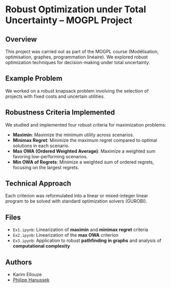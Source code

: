 # Robust Optimization under Total Uncertainty – MOGPL Project

## Overview

This project was carried out as part of the MOGPL course (Modélisation, optimisation, graphes, programmation linéaire). We explored robust optimization techniques for decision-making under total uncertainty.

## Example Problem

We worked on a robust knapsack problem involving the selection of projects with fixed costs and uncertain utilities.

## Robustness Criteria Implemented

We studied and implemented four robust criteria for maximization problems:

- **Maximin**: Maximize the minimum utility across scenarios.
- **Minimax Regret**: Minimize the maximum regret compared to optimal solutions in each scenario.
- **Max OWA (Ordered Weighted Average)**: Maximize a weighted sum favoring low-performing scenarios.
- **Min OWA of Regrets**: Minimize a weighted sum of ordered regrets, focusing on the largest regrets.

## Technical Approach

Each criterion was reformulated into a linear or mixed-integer linear program to be solved with standard optimization solvers (GUROBI). 

## Files

- `Ex1.ipynb`: Linearization of **maximin** and **minimax regret** criteria  
- `Ex2.ipynb`: Linearization of the **max OWA** criterion  
- `Ex3.ipynb`: Application to robust **pathfinding in graphs** and analysis of **computational complexity**

## Authors

- Karim Ellouze
- [Philipp Hanussek](https://www.linkedin.com/in/philipp-hanussek-689bb7249/)
